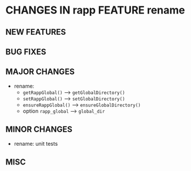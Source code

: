 # CHANGES IN rapp FEATURE rename

## NEW FEATURES

## BUG FIXES

## MAJOR CHANGES

- rename: 
  - `getRappGlobal()` --> `getGlobalDirectory()`
  - `setRappGlobal()` --> `setGlobalDirectory()`
  - `ensureRappGlobal()` --> `ensureGlobalDirectory()`
  - option `rapp_global` --> `global_dir`
  
## MINOR CHANGES

- rename: unit tests

## MISC 

